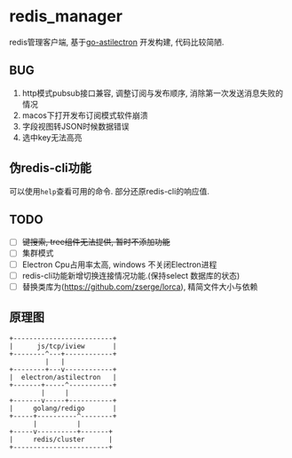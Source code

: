 # redis_manager #
redis管理客户端,  基于[go-astilectron](https://github.com/asticode/go-astilectron.git) 开发构建, 代码比较简陋.

## BUG ##
1. http模式pubsub接口兼容, 调整订阅与发布顺序, 消除第一次发送消息失败的情况
2. macos下打开发布订阅模式软件崩溃
3. 字段视图转JSON时候数据错误
4. 选中key无法高亮

## 伪redis-cli功能 ##
可以使用`help`查看可用的命令. 部分还原redis-cli的响应值.

## TODO ##
- [ ] ~~键搜索, tree组件无法提供, 暂时不添加功能~~
- [ ] 集群模式
- [ ] Electron Cpu占用率太高, windows 不关闭Electron进程
- [ ] redis-cli功能新增切换连接情况功能.(保持select 数据库的状态)
- [ ] 替换类库为(https://github.com/zserge/lorca), 精简文件大小与依赖

## 原理图 ##
```
+-------------------------+
|      js/tcp/iview       |
+--------^---+------------+
         |   |
+--------+---v------------+
|  electron/astilectron   |
+-------+-----^-----------+
        |     |
+-------v-----+-----------+
|     golang/redigo       |
+-----+----------^--------+
      |          |
+-----v----------+-------+
|     redis/cluster      |
+------------------------+
```
